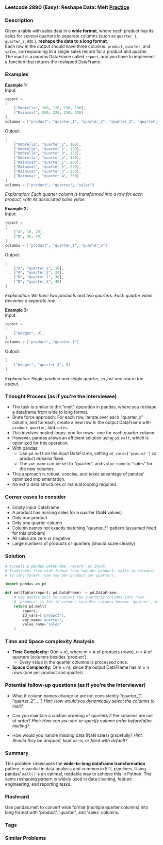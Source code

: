 ### Leetcode 2890 (Easy): Reshape Data: Melt [Practice](https://leetcode.com/problems/reshape-data-melt)

### Description  
Given a table with sales data in a **wide format**, where each product has its sales for several quarters in separate columns (such as `quarter_1`, `quarter_2`, etc.), **reshape the data to a long format**.  
Each row in the output should have three columns: `product`, `quarter`, and `sales`, corresponding to a single sales record for a product and quarter.  
The input is a pandas DataFrame called `report`, and you have to implement a function that returns the reshaped DataFrame.

### Examples  

**Example 1:**  
Input:  
```python
report =
[
    ["Umbrella", 100, 120, 150, 130],
    ["Raincoat", 200, 220, 250, 230]
]
columns = ["product", "quarter_1", "quarter_2", "quarter_3", "quarter_4"]
```
Output:  
```python
[
    ["Umbrella", "quarter_1", 100],
    ["Umbrella", "quarter_2", 120],
    ["Umbrella", "quarter_3", 150],
    ["Umbrella", "quarter_4", 130],
    ["Raincoat", "quarter_1", 200],
    ["Raincoat", "quarter_2", 220],
    ["Raincoat", "quarter_3", 250],
    ["Raincoat", "quarter_4", 230]
]
columns = ["product", "quarter", "sales"]
```
*Explanation: Each quarter column is transformed into a row for each product, with its associated sales value.*

**Example 2:**  
Input:  
```python
report =
[
    ["A", 10, 20],
    ["B", 30, 40]
]
columns = ["product", "quarter_1", "quarter_2"]
```
Output:  
```python
[
    ["A", "quarter_1", 10],
    ["A", "quarter_2", 20],
    ["B", "quarter_1", 30],
    ["B", "quarter_2", 40]
]
```
*Explanation: We have two products and two quarters. Each quarter value becomes a separate row.*

**Example 3:**  
Input:  
```python
report =
[
    ["Widget", 0],
]
columns = ["product", "quarter_1"]
```
Output:  
```python
[
    ["Widget", "quarter_1", 0]
]
```
*Explanation: Single product and single quarter, so just one row in the output.*

### Thought Process (as if you’re the interviewee)  
- The task is similar to the "melt" operation in pandas, where you reshape a dataframe from wide to long format.
- Brute force approach: For each row, iterate over each "quarter_x" column, and for each, create a new row in the output DataFrame with `product`, `quarter`, and `sales`.
- This involves nested loops: one for rows⁠—one for each quarter column.
- However, pandas allows an efficient solution using `pd.melt`, which is optimized for this operation.
- With pandas:
  - Use `pd.melt` on the input DataFrame, setting `id_vars=['product']` so product remains fixed.
  - The `var_name` can be set to "quarter", and `value_name` to "sales" for the new columns.
- This approach is robust, concise, and takes advantage of pandas' optimized implementation.  
- No extra data structures or manual looping required.

### Corner cases to consider  
- Empty input DataFrame
- A product has missing sales for a quarter (NaN values)
- Only one product
- Only one quarter column
- Column names not exactly matching "quarter_\*" pattern (assumed fixed for this problem)
- All sales are zero or negative  
- Large numbers of products or quarters (should scale cleanly)

### Solution

```python
# Accepts a pandas DataFrame `report` as input.
# Transforms from wide format (one row per product, sales in columns)
# to long format (one row per product per quarter).

import pandas as pd

def meltTable(report: pd.DataFrame) -> pd.DataFrame:
    # Use pandas melt to unpivot the quarterly columns into rows.
    # 'product' is the id column, variable columns become 'quarter', values as 'sales'
    return pd.melt(
        report,
        id_vars=['product'],
        var_name='quarter',
        value_name='sales'
    )
```

### Time and Space complexity Analysis  

- **Time Complexity:** O(m × n), where m = # of products (rows), n = # of quarters (columns besides 'product').  
  - Every value in the quarter columns is processed once.
- **Space Complexity:** O(m × n), since the output DataFrame has m × n rows (one per product and quarter).

### Potential follow-up questions (as if you’re the interviewer)  

- What if column names change or are not consistently “quarter_1”, “quarter_2”, ...?
  *Hint: How would you dynamically select the columns to melt?*

- Can you maintain a custom ordering of quarters if the columns are out of order?
  *Hint: How can you sort or specify column order before/after melting?*

- How would you handle missing data (NaN sales) gracefully?
  *Hint: Should they be dropped, kept as-is, or filled with default?*

### Summary
This problem showcases the **wide-to-long dataframe transformation** pattern, essential in data analysis and common in ETL pipelines. Using pandas' `melt()` is an optimal, readable way to achieve this in Python. The same reshaping pattern is widely used in data cleaning, feature engineering, and reporting tasks.


### Flashcard
Use pandas.melt to convert wide format (multiple quarter columns) into long format with 'product', 'quarter', and 'sales' columns.

### Tags

### Similar Problems
